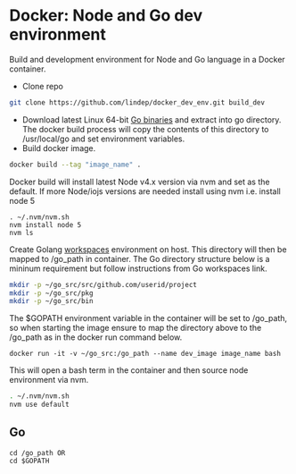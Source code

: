 Docker: Node and Go dev environment
===================================

Build and development environment for Node and Go language in a Docker container.

* Clone repo
```bash
git clone https://github.com/lindep/docker_dev_env.git build_dev
```
* Download latest Linux 64-bit [Go binaries](https://golang.org/dl/) and extract into go directory. The docker build process will copy the contents of this directory to /usr/local/go and set environment variables.
* Build docker image.

```bash 
docker build --tag "image_name" .
```

Docker build will install latest Node v4.x version via nvm and set as the default.
If more Node/iojs versions are needed install using nvm i.e. install node 5
```
. ~/.nvm/nvm.sh
nvm install node 5
nvm ls
```

Create Golang [workspaces](https://golang.org/doc/code.html#Workspaces) environment on host. This directory will then be mapped to /go_path in container. The Go directory structure below is a mininum requirement but follow instructions from Go workspaces link.  

```bash
mkdir -p ~/go_src/src/github.com/userid/project
mkdir -p ~/go_src/pkg
mkdir -p ~/go_src/bin
```

The $GOPATH environment variable in the container will be set to /go_path, so when starting the image ensure to map the directory above to the /go_path as in the docker run command below.
```
docker run -it -v ~/go_src:/go_path --name dev_image image_name bash
```
This will open a bash term in the container and then source node environment via nvm.
```bash
. ~/.nvm/nvm.sh
nvm use default
```

Go
--
```
cd /go_path OR
cd $GOPATH
```

